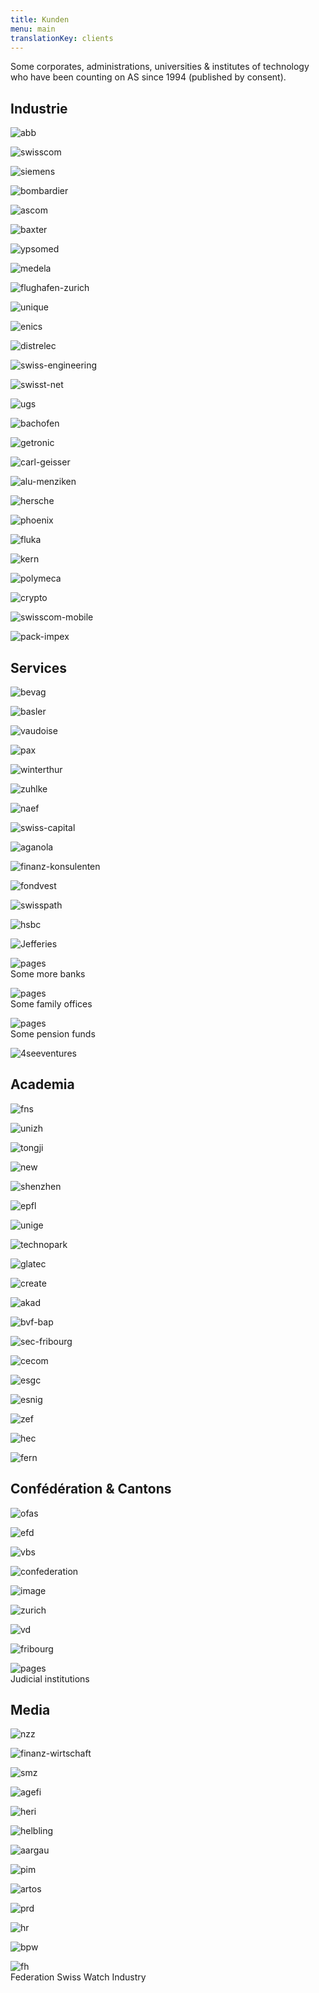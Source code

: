 ```yaml
---
title: Kunden
menu: main
translationKey: clients
---
```


Some corporates, administrations, universities & institutes of technology who have been counting on AS since 1994 (published by consent).

## Industrie

<div class="logos">

![abb](/images/abb.jpg)

![swisscom](/images/swisscom.jpg)

![siemens](/images/siemens.jpg)

![bombardier](/images/bombardier.jpg)

![ascom](/images/ascom.jpg)

![baxter](/images/baxter.jpg)

![ypsomed](/images/ypsomed.jpg)

![medela](/images/medela.jpg)

![flughafen-zurich](/images/flughafen-zurich.jpg)

![unique](/images/unique.jpg)

![enics](/images/enics.jpg)

![distrelec](/images/distrelec.jpg)

![swiss-engineering](/images/swiss-engineering.jpg)

![swisst-net](/images/swisst-net.jpg)

![ugs](/images/ugs.jpg)

![bachofen](/images/bachofen.jpg)

![getronic](/images/getronic.jpg)

![carl-geisser](/images/carl-geisser.jpg)

![alu-menziken](/images/alu-menziken.jpg)

![hersche](/images/hersche.jpg)

![phoenix](/images/phoenix.jpg)

![fluka](/images/fluka.jpg)

![kern](/images/kern.jpg)

![polymeca](/images/polymeca.jpg)

![crypto](/images/crypto.jpg)

![swisscom-mobile](/images/swisscom-mobile.jpg)

![pack-impex](/images/pack-impex.jpg)

</div>

## Services

<div class="logos">

![bevag](/images/bevag.jpg)

![basler](/images/basler.jpg)

![vaudoise](/images/vaudoise.jpg)

![pax](/images/pax.jpg)

![winterthur](/images/winterthur.jpg)

![zuhlke](/images/zuhlke.jpg)

![naef](/images/naef.jpg)

![swiss-capital](/images/swiss-capital.jpg)

![aganola](/images/aganola.jpg)

![finanz-konsulenten](/images/finanz-konsulenten.jpg)

![fondvest](/images/fondvest.jpg)

![swisspath](/images/swisspath.jpg)

![hsbc](/images/hsbc.jpg)

![Jefferies](/images/Jefferies.jpg)

<span>![pages](/images/pages.png)<br>Some more banks</span>

<span>![pages](/images/pages.png)<br>Some family offices</span>

<span>![pages](/images/pages.png)<br>Some pension funds</span>

![4seeventures](/images/4seeventures.jpg)

</div>

## Academia

<div class="logos">

![fns](/images/fns.jpg)

![unizh](/images/unizh.jpg)

![tongji](/images/tongji.jpg)

![new](/images/new.jpg)

![shenzhen](/images/shenzhen.png)

![epfl](/images/epfl.jpg)

![unige](/images/unige.jpg)

![technopark](/images/technopark.jpg)

![glatec](/images/glatec.jpg)

![create](/images/create.jpg)

![akad](/images/akad.jpg)

![bvf-bap](/images/bvf-bap.jpg)

![sec-fribourg](/images/sec-fribourg.jpg)

![cecom](/images/cecom.jpg)

![esgc](/images/esgc.jpg)

![esnig](/images/esnig.jpg)

![zef](/images/zef.jpg)

![hec](/images/hec.jpg)

![fern](/images/fern.jpg)

</div>


## Confédération & Cantons

<div class="logos">

![ofas](/images/ofas.jpg)

![efd](/images/efd.jpg)

![vbs](/images/vbs.jpg)

![confederation](/images/confederation.jpg)

![image](/images/image.jpg)

![zurich](/images/zurich.jpg)

![vd](/images/vd.jpg)

![fribourg](/images/fribourg.jpg)

<span>![pages](/images/pages.png)<br>Judicial institutions</span>

</div>


## Media

<div class="logos">

![nzz](/images/nzz.jpg)

![finanz-wirtschaft](/images/finanz-wirtschaft.jpg)

![smz](/images/smz.jpg)

![agefi](/images/agefi.jpg)

![heri](/images/heri.jpg)

![helbling](/images/helbling.jpg)

![aargau](/images/aargau.jpg)

![pim](/images/pim.jpg)

![artos](/images/artos.jpg)

![prd](/images/prd.jpg)

![hr](/images/hr.jpg)

![bpw](/images/bpw.jpg)

<span>![fh](/images/fh.jpg)<br>Federation Swiss Watch Industry

</div>
